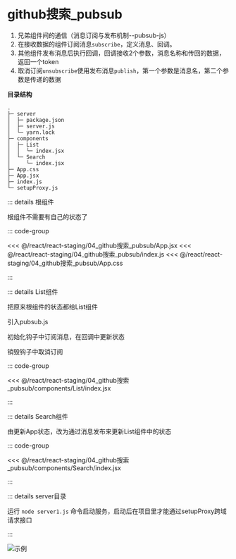
# github搜索_pubsub

1. 兄弟组件间的通信（消息订阅与发布机制--pubsub-js）
2. 在接收数据的组件订阅消息`subscribe`，定义消息、回调。
3. 其他组件发布消息后执行回调，回调接收2个参数，消息名称和传回的数据，返回一个token
4. 取消订阅`unsubscribe`使用发布消息`publish`，第一个参数是消息名，第二个参数是传递的数据

**目录结构**

```
.
├─ server
│  ├─ package.json
│  ├─ server.js
│  └─ yarn.lock
├─ components
│  ├─ List
│  │  └─ index.jsx
│  └─ Search
│     └─ index.jsx
├─ App.css
├─ App.jsx
├─ index.js
└─ setupProxy.js
```

::: details 根组件

根组件不需要有自己的状态了

::: code-group

<<< @/react/react-staging/04_github搜索_pubsub/App.jsx
<<< @/react/react-staging/04_github搜索_pubsub/index.js
<<< @/react/react-staging/04_github搜索_pubsub/App.css

:::


::: details List组件

把原来根组件的状态都给List组件

引入pubsub.js

初始化钩子中订阅消息，在回调中更新状态

销毁钩子中取消订阅

::: code-group

<<< @/react/react-staging/04_github搜索_pubsub/components/List/index.jsx

:::



::: details Search组件

由更新App状态，改为通过消息发布来更新List组件中的状态

::: code-group

<<< @/react/react-staging/04_github搜索_pubsub/components/Search/index.jsx

:::


::: details server目录

运行 `node server1.js` 命令启动服务，启动后在项目里才能通过setupProxy跨域请求接口

:::


![示例](/react/react-staging/1722224164182.gif)
